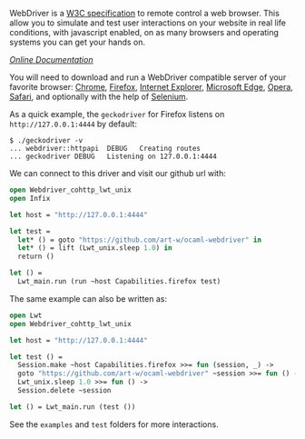 WebDriver is a [W3C specification] to remote control a web browser. This allow
you to simulate and test user interactions on your website in real life
conditions, with javascript enabled, on as many browsers and operating systems
you can get your hands on.

*[Online Documentation]*

You will need to download and run a WebDriver compatible server of your
favorite browser: [Chrome], [Firefox], [Internet Explorer], [Microsoft Edge],
[Opera], [Safari], and optionally with the help of [Selenium].

As a quick example, the `geckodriver` for Firefox listens on
`http://127.0.0.1:4444` by default:

```shell
$ ./geckodriver -v
...	webdriver::httpapi	DEBUG	Creating routes
...	geckodriver	DEBUG	Listening on 127.0.0.1:4444
```

We can connect to this driver and visit our github url with:

```ocaml
open Webdriver_cohttp_lwt_unix
open Infix

let host = "http://127.0.0.1:4444"

let test =
  let* () = goto "https://github.com/art-w/ocaml-webdriver" in
  let* () = lift (Lwt_unix.sleep 1.0) in
  return ()

let () =
  Lwt_main.run (run ~host Capabilities.firefox test)
```

The same example can also be written as:

```ocaml
open Lwt
open Webdriver_cohttp_lwt_unix

let host = "http://127.0.0.1:4444"

let test () =
  Session.make ~host Capabilities.firefox >>= fun (session, _) ->
  goto "https://github.com/art-w/ocaml-webdriver" ~session >>= fun () ->
  Lwt_unix.sleep 1.0 >>= fun () ->
  Session.delete ~session

let () = Lwt_main.run (test ())
```

See the `examples` and `test` folders for more interactions.

[W3C specification]: https://www.w3.org/TR/webdriver/
[Online Documentation]: https://art-w.github.io/ocaml-webdriver
[Chrome]: https://chromedriver.chromium.org/
[Firefox]: https://github.com/mozilla/geckodriver
[Internet Explorer]: https://github.com/SeleniumHQ/selenium/wiki/InternetExplorerDriver
[Microsoft Edge]: https://developer.microsoft.com/en-us/microsoft-edge/tools/webdriver/
[Opera]: https://github.com/operasoftware/operachromiumdriver
[Safari]: https://developer.apple.com/documentation/webkit/testing_with_webdriver_in_safari
[Selenium]: https://www.selenium.dev/
